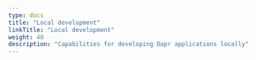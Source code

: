 ```yaml
---
type: docs
title: "Local development"
linkTitle: "Local development"
weight: 40
description: "Capabilities for developing Dapr applications locally"
---
```



